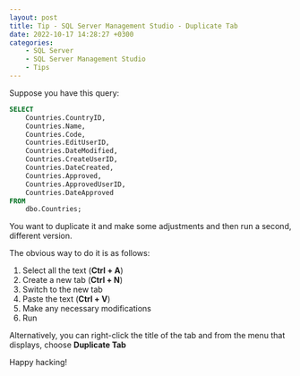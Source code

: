 ```yaml
---
layout: post
title: Tip - SQL Server Management Studio - Duplicate Tab
date: 2022-10-17 14:28:27 +0300
categories:
    - SQL Server
    - SQL Server Management Studio
    - Tips
---
```

Suppose you have this query:

```sql
SELECT
    Countries.CountryID,
    Countries.Name,
    Countries.Code,
    Countries.EditUserID,
    Countries.DateModified,
    Countries.CreateUserID,
    Countries.DateCreated,
    Countries.Approved,
    Countries.ApprovedUserID,
    Countries.DateApproved
FROM
    dbo.Countries;
```
    
You want to duplicate it and make some adjustments and then run a second, different version.

The obvious way to do it is as follows:

1. Select all the text (**Ctrl + A**)
1. Create a new tab (**Ctrl + N**)
1. Switch to the new tab
1. Paste the text (**Ctrl +  V**)
1. Make any necessary modifications
1. Run

Alternatively, you can right-click the title of the tab and from the menu that displays, choose **Duplicate Tab**

Happy hacking!
